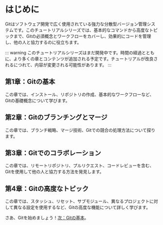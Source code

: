 # はじめに

Gitはソフトウェア開発で広く使用されている強力な分散型バージョン管理システムです。このチュートリアルシリーズでは、基本的なコマンドから高度なトピックまで、Gitの必須概念とワークフローをカバーし、効果的にコードを管理し、他の人と協力するのに役立ちます。

::: warning
このチュートリアルシリーズはまだ開発中です。時間の経過とともに、より多くの章とコンテンツが追加される予定です。チュートリアルが改良されるにつれて、内容が変更される可能性があります。
:::

## 第1章：Gitの基本

この章では、インストール、リポジトリの作成、基本的なワークフローなど、Gitの基礎概念について学びます。

## 第2章：Gitのブランチングとマージ

この章では、ブランチ戦略、マージ技術、Gitでの競合の処理方法について探ります。

## 第3章：Gitでのコラボレーション

この章では、リモートリポジトリ、プルリクエスト、コードレビューを含む、Gitを使用して他の人と協力する方法を発見します。

## 第4章：Gitの高度なトピック

この章では、スタッシュ、リセット、サブモジュール、異なるプロジェクトに対して異なる設定を使用するなど、Gitの高度な機能について詳しく学びます。

さあ、Gitを始めましょう！[次：Gitの基本](./understanding-git-basics-and-terminology.html)。
